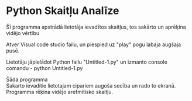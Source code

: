 # Python Skaitļu Analīze
Šī programma apstrādā lietotāja ievadītos skaitļus, tos sakārto un aprēķina vidējo vērtību

Atver Visual code studio failu, un piespied uz "play" pogu labaja augšaja pusē.

Lietotāju jāpielādot Python failu  "Untitled-1.py" un izmanto console comandu - python Untitled-1.py

Šāda programma  
Sakarto ievaditie  lietotajam cipariem augoša secība un rado to ekranā.
Programma rēķina vidējo arefmitisko skaitļu.

